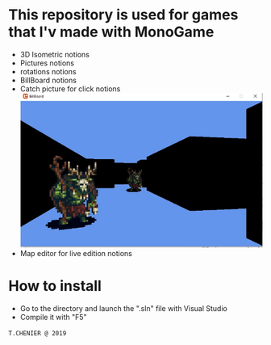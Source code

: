 # This repository is used for games that I'v made with MonoGame

- 3D Isometric notions
- Pictures notions
- rotations notions
- BillBoard notions
- Catch picture for click notions
![alt text](https://github.com/cerb3re/game_prototype_monogame/blob/master/BillBoard/pic/demo.jpg)<br/>
- Map editor for live edition notions

# How to install
- Go to the directory and launch the ".sln" file with Visual Studio
- Compile it with "F5"


`T.CHENIER @ 2019`